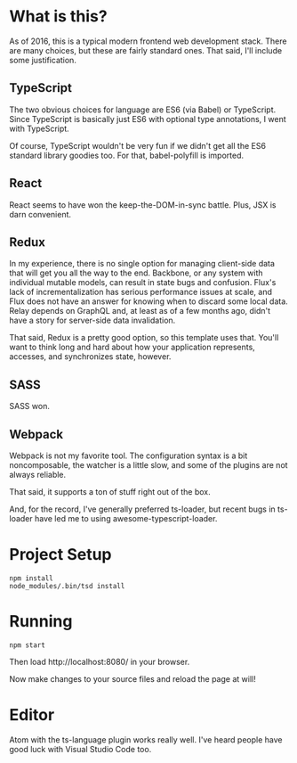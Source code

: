 # What is this?

As of 2016, this is a typical modern frontend web development stack.  There are
many choices, but these are fairly standard ones.  That said, I'll include some
justification.

## TypeScript

The two obvious choices for language are ES6 (via Babel) or TypeScript.  Since
TypeScript is basically just ES6 with optional type annotations, I went with
TypeScript.

Of course, TypeScript wouldn't be very fun if we didn't get all the ES6 standard
library goodies too.  For that, babel-polyfill is imported.

## React

React seems to have won the keep-the-DOM-in-sync battle.  Plus, JSX is darn
convenient.

## Redux

In my experience, there is no single option for managing client-side data that
will get you all the way to the end.  Backbone, or any system with individual
mutable models, can result in state bugs and confusion.  Flux's lack of
incrementalization has serious performance issues at scale, and Flux does not
have an answer for knowing when to discard some local data.  Relay depends on
GraphQL and, at least as of a few months ago, didn't have a story for
server-side data invalidation.

That said, Redux is a pretty good option, so this template uses that.  You'll
want to think long and hard about how your application represents, accesses, and
synchronizes state, however.

## SASS

SASS won.

## Webpack

Webpack is not my favorite tool.  The configuration syntax is a bit
noncomposable, the watcher is a little slow, and some of the plugins are not
always reliable.

That said, it supports a ton of stuff right out of the box.

And, for the record, I've generally preferred ts-loader, but recent bugs in
ts-loader have led me to using awesome-typescript-loader.

# Project Setup

```
npm install
node_modules/.bin/tsd install
```

# Running

`npm start`

Then load http://localhost:8080/ in your browser.

Now make changes to your source files and reload the page at will!

# Editor

Atom with the ts-language plugin works really well.  I've heard people have good
luck with Visual Studio Code too.
